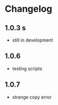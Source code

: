# Changelog
## 1.0.3 s
- still in development
## 1.0.6 
- testing scripts
## 1.0.7 
- strange copy error
